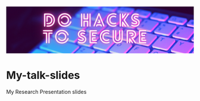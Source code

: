 ![img](https://github.com/thevillagehacker/thevillagehacker/blob/master/Do%20Hacks%20to%20Secure.png)
# My-talk-slides
My Research Presentation slides 
